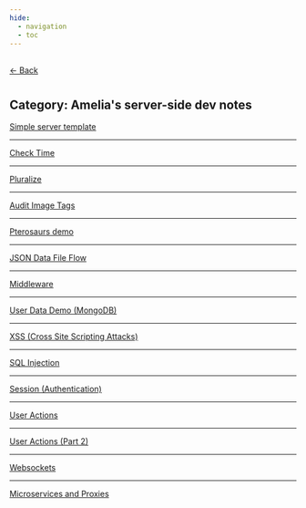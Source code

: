 ```yaml
---
hide:
  - navigation
  - toc
---
```


<div class="back-button">
    <br>
    <a href="javascript:history.back()">← Back</a>
    <br>
</div>

#
## Category: Amelia's server-side dev notes

<!-- - [Simple server template](simpleTemplate.md)
- [Check Time](checkTime.md)
- [Pluralize](pluralize.md)
- [Audit Image Tags](aduitImgTags.md) -->

<div class="category-index">
  <a href="../../INFO441/simpleTemplate" class="index-link">Simple server template</a>
  <hr>
  <a href="../../INFO441/checkTime" class="index-link">Check Time</a>
  <hr>
  <a href="../../INFO441/pluralize" class="index-link">Pluralize</a>
  <hr>
  <a href="../../INFO441/aduitImgTags" class="index-link">Audit Image Tags</a>
  <hr>
  <a href="../../INFO441/pterosaurs" class="index-link">Pterosaurs demo</a>
  <hr>
  <a href="../../INFO441/jsonDataFileFlow" class="index-link">JSON Data File Flow</a>
  <hr>
  <a href="../../INFO441/middleware" class="index-link">Middleware</a>
  <hr>
  <a href="../../INFO441/userdatamongo" class="index-link">User Data Demo (MongoDB)</a>
  <hr>
  <a href="../../INFO441/xss" class="index-link">XSS (Cross Site Scripting Attacks)</a>
  <hr>
  <a href="../../INFO441/sqlinjection" class="index-link">SQL Injection</a>
  <hr>
  <a href="../../INFO441/session" class="index-link">Session (Authentication)</a>
  <hr>
  <a href="../../INFO441/useractions" class="index-link">User Actions</a>
  <hr>
  <a href="../../INFO441/useractions2" class="index-link">User Actions (Part 2)</a>
  <hr>
  <a href="../../INFO441/websockets" class="index-link">Websockets</a>
  <hr>
  <a href="../../INFO441/proxies" class="index-link">Microservices and Proxies</a>
</div>